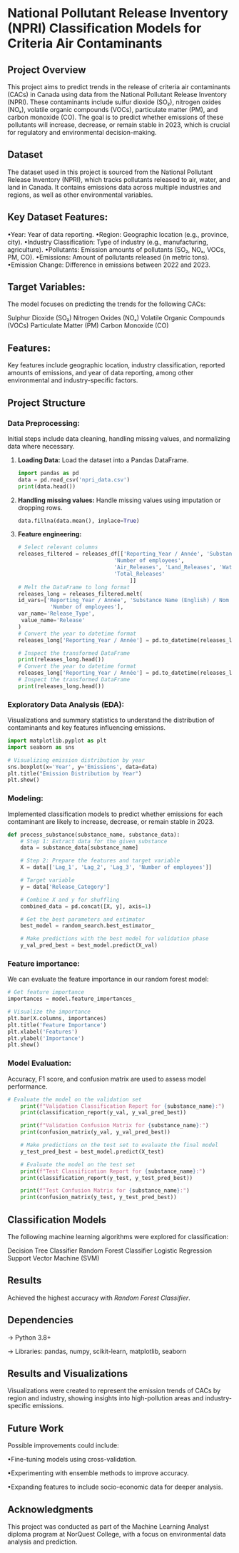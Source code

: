 # National Pollutant Release Inventory (NPRI) Classification Models for Criteria Air Contaminants
## Project Overview
This project aims to predict trends in the release of criteria air contaminants (CACs) in Canada using data from the National Pollutant Release Inventory (NPRI). These contaminants include sulfur dioxide (SO₂), nitrogen oxides (NOₓ), volatile organic compounds (VOCs), particulate matter (PM), and carbon monoxide (CO). The goal is to predict whether emissions of these pollutants will increase, decrease, or remain stable in 2023, which is crucial for regulatory and environmental decision-making.

## Dataset
The dataset used in this project is sourced from the National Pollutant Release Inventory (NPRI), which tracks pollutants released to air, water, and land in Canada. It contains emissions data across multiple industries and regions, as well as other environmental variables.

## Key Dataset Features:
•Year: Year of data reporting.
•Region: Geographic location (e.g., province, city).
•Industry Classification: Type of industry (e.g., manufacturing, agriculture).
•Pollutants: Emission amounts of pollutants (SO₂, NOₓ, VOCs, PM, CO).
•Emissions: Amount of pollutants released (in metric tons).
•Emission Change: Difference in emissions between 2022 and 2023.
## Target Variables: 
The model focuses on predicting the trends for the following CACs:

Sulphur Dioxide (SO₂)
Nitrogen Oxides (NOₓ)
Volatile Organic Compounds (VOCs)
Particulate Matter (PM)
Carbon Monoxide (CO)

## Features:
Key features include geographic location, industry classification, reported amounts of emissions, and year of data reporting, among other environmental and industry-specific factors.

## Project Structure
### Data Preprocessing: 
Initial steps include data cleaning, handling missing values, and normalizing data where necessary.
1. **Loading Data:**
   Load the dataset into a Pandas DataFrame.

   ```python
   import pandas as pd
   data = pd.read_csv('npri_data.csv')
   print(data.head())
   ```
2. **Handling missing values:**
   Handle missing values using imputation or dropping rows.
   ```python
   data.fillna(data.mean(), inplace=True)
   ```
3. **Feature engineering:**
   ```python
   # Select relevant columns
   releases_filtered = releases_df[['Reporting_Year / Année', 'Substance Name (English) / Nom de substance (Anglais)',
                                 'Number of employees',
                                 'Air_Releases', 'Land_Releases', 'Water_Releases',
                                 'Total_Releases'
                                      ]]
   # Melt the DataFrame to long format
   releases_long = releases_filtered.melt(
   id_vars=['Reporting_Year / Année', 'Substance Name (English) / Nom de substance (Anglais)',
             'Number of employees'],
   var_name='Release_Type',
    value_name='Release'
   )
   # Convert the year to datetime format
   releases_long['Reporting_Year / Année'] = pd.to_datetime(releases_long['Reporting_Year / Année'], format='%Y')

   # Inspect the transformed DataFrame
   print(releases_long.head())
   # Convert the year to datetime format
   releases_long['Reporting_Year / Année'] = pd.to_datetime(releases_long['Reporting_Year / Année'], format='%Y')
   # Inspect the transformed DataFrame
   print(releases_long.head())
   ```
### Exploratory Data Analysis (EDA): 
Visualizations and summary statistics to understand the distribution of contaminants and key features influencing emissions.
```python
import matplotlib.pyplot as plt
import seaborn as sns

# Visualizing emission distribution by year
sns.boxplot(x='Year', y='Emissions', data=data)
plt.title("Emission Distribution by Year")
plt.show()
```

### Modeling: 
Implemented classification models to predict whether emissions for each contaminant are likely to increase, decrease, or remain stable in 2023.
```python
def process_substance(substance_name, substance_data):
    # Step 1: Extract data for the given substance
    data = substance_data[substance_name]

    # Step 2: Prepare the features and target variable
    X = data[['Lag_1', 'Lag_2', 'Lag_3', 'Number of employees']]

    # Target variable
    y = data['Release_Category']

    # Combine X and y for shuffling
    combined_data = pd.concat([X, y], axis=1)

    # Get the best parameters and estimator
    best_model = random_search.best_estimator_

    # Make predictions with the best model for validation phase
    y_val_pred_best = best_model.predict(X_val)

```
### Feature importance:
We can evaluate the feature importance in our random forest model:
```python
# Get feature importance
importances = model.feature_importances_

# Visualize the importance
plt.bar(X.columns, importances)
plt.title('Feature Importance')
plt.xlabel('Features')
plt.ylabel('Importance')
plt.show()
```

### Model Evaluation: 
Accuracy, F1 score, and confusion matrix are used to assess model performance.
```python
# Evaluate the model on the validation set
    print(f"Validation Classification Report for {substance_name}:")
    print(classification_report(y_val, y_val_pred_best))

    print(f"Validation Confusion Matrix for {substance_name}:")
    print(confusion_matrix(y_val, y_val_pred_best))

    # Make predictions on the test set to evaluate the final model
    y_test_pred_best = best_model.predict(X_test)

    # Evaluate the model on the test set
    print(f"Test Classification Report for {substance_name}:")
    print(classification_report(y_test, y_test_pred_best))

    print(f"Test Confusion Matrix for {substance_name}:")
    print(confusion_matrix(y_test, y_test_pred_best))
```

## Classification Models
The following machine learning algorithms were explored for classification:

Decision Tree Classifier
Random Forest Classifier
Logistic Regression
Support Vector Machine (SVM)

## Results
Achieved the highest accuracy with *Random Forest Classifier*.

## Dependencies
-> Python 3.8+

-> Libraries: pandas, numpy, scikit-learn, matplotlib, seaborn

## Results and Visualizations
Visualizations were created to represent the emission trends of CACs by region and industry, showing insights into high-pollution areas and industry-specific emissions.

## Future Work
Possible improvements could include:

•Fine-tuning models using cross-validation.

•Experimenting with ensemble methods to improve accuracy.

•Expanding features to include socio-economic data for deeper analysis.

## Acknowledgments
This project was conducted as part of the Machine Learning Analyst diploma program at NorQuest College, with a focus on environmental data analysis and prediction.

